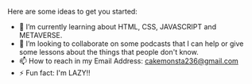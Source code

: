 Here are some ideas to get you started:

- 🌱  I’m currently learning about HTML, CSS, JAVASCRIPT and METAVERSE.
- 👯 I’m looking to collaborate on some podcasts that I can help or give some lessons about the things that people don't know.
- 📫 How to reach in my Email Address: cakemonsta236@gmail.com
- ⚡ Fun fact: I'm LAZY!!

